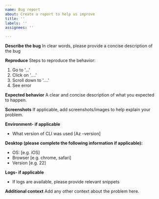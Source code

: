 ```yaml
---
name: Bug report
about: Create a report to help us improve
title: ''
labels: ''
assignees: ''

---
```


**Describe the bug**
In clear words, please provide a concise description of the bug

**Reproduce**
Steps to reproduce the behavior:
1. Go to '...'
2. Click on '....'
3. Scroll down to '....'
4. See error

**Expected behavior**
A clear and concise description of what you expected to happen.

**Screenshots**
If applicable, add screenshots/images to help explain your problem.

**Environment- if applicable**
 - What version of CLI was used [Az –version]

**Desktop (please complete the following information if applicable):**
 - OS: [e.g. iOS]
 - Browser [e.g. chrome, safari]
 - Version [e.g. 22]

**Logs- if applicable**
 - If logs are available, please provide relevant snippets
 
**Additional context**
Add any other context about the problem here.
